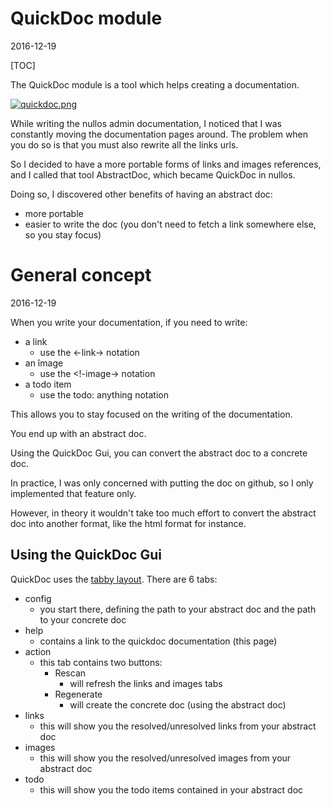 QuickDoc module
===================
2016-12-19



[TOC]

The QuickDoc module is a tool which helps creating a documentation.


[![quickdoc.png](https://s19.postimg.org/7vyrbpp7n/quickdoc.png)](https://postimg.org/image/xrihuwr1b/)


While writing the nullos admin documentation, I noticed that I was constantly
moving the documentation pages around. The problem when you do so is that you must also rewrite all 
the links urls. 

So I decided to have a more portable forms of links and images references, and I called that tool AbstractDoc,
which became QuickDoc in nullos.

Doing so, I discovered other benefits of having an abstract doc:

- more portable
- easier to write the doc (you don't need to fetch a link somewhere else, so you stay focus)


General concept
=================
2016-12-19


When you write your documentation, if you need to write:

- a link
    - use the <-link-> notation
- an îmage
    - use the <!-image-> notation
- a todo item
    - use the todo: anything notation


This allows you to stay focused on the writing of the documentation.

You end up with an abstract doc.

Using the QuickDoc Gui, you can convert the abstract doc to a concrete doc.

In practice, I was only concerned with putting the doc on github, so I only implemented that feature only.

However, in theory it wouldn't take too much effort to convert the abstract doc into another 
format, like the html format for instance.



Using the QuickDoc Gui
-------------------

QuickDoc uses the [tabby layout](https://github.com/lingtalfi/nullos-admin/tree/master/doc/core/layout/tabby.md).
There are 6 tabs:

- config
    - you start there, defining the path to your abstract doc and the path to your concrete doc 
- help
    - contains a link to the quickdoc documentation (this page)
- action
    - this tab contains two buttons:
        - Rescan
            - will refresh the links and images tabs
        - Regenerate
            - will create the concrete doc (using the abstract doc)
- links
    - this will show you the resolved/unresolved links from your abstract doc
- images
    - this will show you the resolved/unresolved images from your abstract doc
- todo
    - this will show you the todo items contained in your abstract doc









